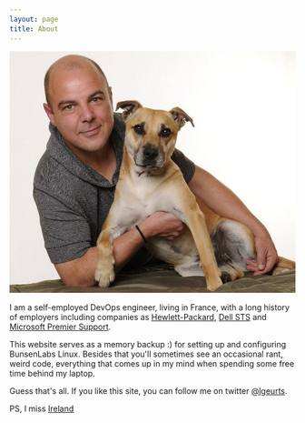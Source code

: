 ```yaml
---
layout: page
title: About
---
```


![Here I am with my dog Tigger.](/assets/portrait.jpg)

I am a self-employed DevOps engineer, living in France,  with a long history of employers including companies as [Hewlett-Packard](http://https://www.hpe.com/ie/en/home.html), [Dell STS](http://www.dell.com/learn/us/en/04/premier?c=us&l=en) and [Microsoft Premier Support](https://support.microsoft.com/en-us/premier).

This website serves as a memory backup :) for setting up and configuring BunsenLabs Linux. Besides that you'll sometimes see an occasional rant, weird code, everything that comes up in my mind when spending some free time behind my laptop.

Guess that's all. If you like this site, you can follow me on twitter [@lgeurts](https://twitter.com/lgeurts).

PS, I miss [Ireland](https://www.youtube.com/watch?v=LV5QYfpKvEE)

